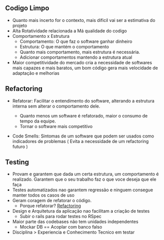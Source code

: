## Codigo Limpo 

- Quanto mais incerto for o contexto, mais dificil vai ser a estimativa do projeto
- Alta Rotatividade relacionada a Má qualidade do codigo
- Comportamento x Estrutura
    - Comportamento: O que faz o software ganhar dinheiro
    - Estrutura: O que mantém o comportamento
    - Quanto mais comportamento, mais estrutura é necessária.
    - Adicionar comportamentos mantendo a estrutura atual
- Maior competitividade do mercado cria a necessidade de softwares mais capazes e mais baratos, um bom código gera mais velocidade de adaptação e melhorias

## Refactoring

- Refatorar: Facilitar o entendimento do software, alterando a estrutura interna sem alterar o comportamento dele.

    - Quanto menos um software é refatorado, maior o consumo de tempo da equipe.
    - Tornar o software mais competitivo

- Code Smells: Sintomas de um software que podem ser usados como indicadores de problemas ( Evita a necessidade de um refactoring futuro )

## Testing

- Provam e garantem que dada um certa estrutura, um comportamento é realizado. Garantem que o seu trabalho faz o que voce deseja que ele faça
- Testes automatizados nao garantem regressão e ninguem consegue manter todos os casos de uso 
- Geram coragem de refatorar o código.
    - Porque refatorar? [Refactoring](#Refactoring)
- Design e Arquitetura da aplicação nao facilitam a criação de testes
    - Subir o rails para rodar testes no RSpec
- Maior parte das codebases não tem unidades independentes
    - Mockar DB == Acoplar com banco falso
- Disciplina > Experiencia e Conhecimento Tecnico em testar
